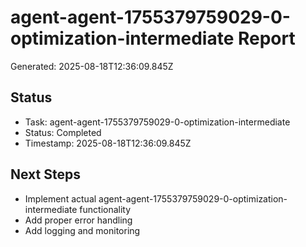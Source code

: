 # agent-agent-1755379759029-0-optimization-intermediate Report

Generated: 2025-08-18T12:36:09.845Z

## Status
- Task: agent-agent-1755379759029-0-optimization-intermediate
- Status: Completed
- Timestamp: 2025-08-18T12:36:09.845Z

## Next Steps
- Implement actual agent-agent-1755379759029-0-optimization-intermediate functionality
- Add proper error handling
- Add logging and monitoring
